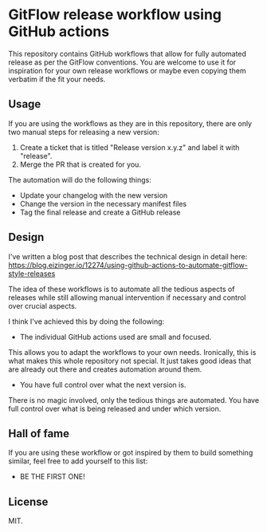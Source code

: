 # GitFlow release workflow using GitHub actions

This repository contains GitHub workflows that allow for fully automated release as per the GitFlow conventions.
You are welcome to use it for inspiration for your own release workflows or maybe even copying them verbatim if the fit your needs.

## Usage

If you are using the workflows as they are in this repository, there are only two manual steps for releasing a new version:

1. Create a ticket that is titled "Release version x.y.z" and label it with "release".
2. Merge the PR that is created for you.

The automation will do the following things:

- Update your changelog with the new version
- Change the version in the necessary manifest files
- Tag the final release and create a GitHub release

## Design

I've written a blog post that describes the technical design in detail here: https://blog.eizinger.io/12274/using-github-actions-to-automate-gitflow-style-releases

The idea of these workflows is to automate all the tedious aspects of releases while still allowing manual intervention if necessary and control over crucial aspects.

I think I've achieved this by doing the following:

- The individual GitHub actions used are small and focused.

This allows you to adapt the workflows to your own needs.
Ironically, this is what makes this whole repository not special.
It just takes good ideas that are already out there and creates automation around them.

- You have full control over what the next version is.

There is no magic involved, only the tedious things are automated.
You have full control over what is being released and under which version.

## Hall of fame

If you are using these workflow or got inspired by them to build something similar, feel free to add yourself to this list:

- BE THE FIRST ONE!

## License

MIT.
